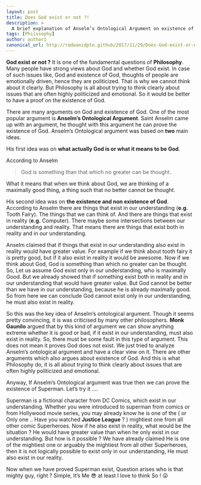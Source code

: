```yaml
---
layout: post
title: Does God exist or not ?!
description: >
  A brief explanation of Anselm’s Ontological Argument on existence of God.
tags: [Philosophy]
author: author1
canonical_url: http://redwanidpto.github/2017/11/29/Does-God-exist-or-not/
---
```


**God exist or not ?** It is one of the fundamental questions of **Philosophy**. Many people have strong views about God and whether God exist. In case of such issues like, God and existence of God, thoughts of people are emotionally driven, hence they are politicized. That is why we cannot think about it clearly. But Philosophy is all about trying to think clearly about issues that are often highly politicized and emotional. So it would be better to have a proof on the existence of God.

There are many arguments on God and existence of God. One of the most popular argument is **Anselm’s Ontological Argument**. Saint Anselm came up with an argument, he thought with this argument he can prove the existence of God. Anselm’s Ontological argument was based on **two** main ideas.

His first idea was on **what actually God is or what it means to be God**.

According to Anselm
>God is something than that which no greater can be thought.

What it means that when we think about God, we are thinking of a maximally good thing, a thing such that no better cannot be thought.

His second idea was on **the existence and non existence of God**. According to Anselm there are things that exist in our understanding (**e.g.** Tooth Fairy). The things that we can think of. And there are things that exist in reality (**e.g.** Computer). There maybe some intersections between our understanding and reality. That means there are things that exist both in reality and in our understanding.

Anselm claimed that if things that exist in our understanding also exist in reality would have greater value. For example if we think about tooth fairy it is pretty good, but if it also exist in reality it would be awesome. Now if we think about God, God is something than which no greater can be thought. So, Let us assume God exist only in our understanding, who is maximally Good. But we already showed that if something exist both in reality and in our understanding that would have greater value. But God cannot be better than we have in our understanding, because he is already maximally good. So from here we can conclude God cannot exist only in our understanding, he must also exist in reality.

So this was the key idea of Anselm’s ontological argument. Though it seems pretty convincing, it is was criticised by many other philosophers. **Monk Gaunilo** argued that by this kind of argument we can show anything extreme whether it is good or bad, if it exist in our understanding, must also exist in reality. So, there must be some fault in this type of argument. This does not mean it proves God does not exist. We just tried to analyze Anselm’s ontological argument and have a clear view on it. There are other arguments which also argues about existence of God. And this is what Philosophy do, it  is all about trying to think clearly about issues that are often highly politicized and emotional.

Anyway, If Anselm’s Ontological argument was true then we can prove the existence of Superman. Let’s try it ….

Superman is a fictional character from DC Comics, which exist in our understanding. Whether you were introduced to superman from comics or from Hollywood movie series, you may already know he is one of the ( or Only one .. Have you watched **Justice League** ? ) mightiest one from all other comic Superheroes. Now if he also exist in reality, what would be the situation ? He would have greater value than when he only exist in our understanding. But how is it possible ? We have already claimed He is one of the mightiest one or arguably the mightiest from all other Superheroes, then it is not logically possible to exist only in our understanding, He must also exist in our reality.

Now when we have proved Superman exist, Question arises who is that mighty guy, right ? Simple, It’s Me 😎 at least I love to think So ! 😜

